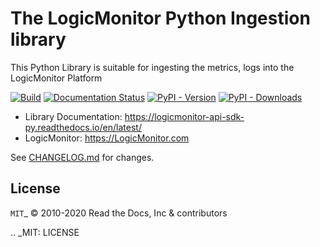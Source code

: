 # The LogicMonitor Python Ingestion library
This Python Library is suitable for ingesting the metrics, logs into the LogicMonitor Platform

[![Build](https://circleci.com/gh/mukundneharkar/lmsdk.svg?style=svg)](https://circleci.com/gh/mukundneharkar/lmsdk.svg?style=svg)
[![Documentation Status](https://readthedocs.org/projects/logicmonitor-api-sdk-py/badge/?version=latest)](https://logicmonitor-api-sdk-py.readthedocs.io/en/latest/?badge=latest)
[![PyPI - Version](https://img.shields.io/pypi/v/logicmonitor-api-sdk-py.svg)](https://pypi.org/project/logicmonitor-api-sdk-py)
[![PyPI - Downloads](https://pepy.tech/badge/logicmonitor-api-sdk-py)](https://pepy.tech/project/logicmonitor-api-sdk-py)

- Library Documentation: https://logicmonitor-api-sdk-py.readthedocs.io/en/latest/
- LogicMonitor: https://LogicMonitor.com

See [CHANGELOG.md](https://github.com/logicmonitor/logicmonitor-api-sdk-py/blob/master/CHANGELOG.md) for changes.



License
-------

`MIT`_ © 2010-2020 Read the Docs, Inc & contributors

.. _MIT: LICENSE


